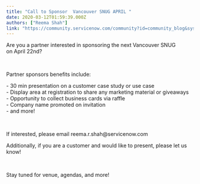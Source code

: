 ```yaml
---
title: "Call to Sponsor  Vancouver SNUG APRIL "
date: 2020-03-12T01:59:39.000Z
authors: ["Reema Shah"]
link: "https://community.servicenow.com/community?id=community_blog&sys_id=6a6164701b2f8810a59033f2cd4bcb26"
---
```

<p class="ng-scope">Are you a partner interested in sponsoring the next Vancouver SNUG on April 22nd?</p>
<p class="ng-scope"> </p>
<p>Partner sponsors benefits include:</p>
<p>- 30 min presentation on a customer case study or use case<br />- Display area at registration to share any marketing material or giveaways<br />- Opportunity to collect business cards via raffle<br />- Company name promoted on invitation<br />- and more!</p>
<p> </p>
<p>If interested, please email reema.r.shah&#64;servicenow.com</p>
<p>Additionally, if you are a customer and would like to present, please let us know!</p>
<p> </p>
<p>Stay tuned for venue, agendas, and more!</p>
<p> </p>